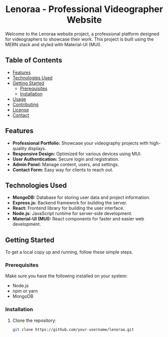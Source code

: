<h1 align="center">Lenoraa - Professional Videographer Website</h1>

Welcome to the Lenoraa website project, a professional platform designed for videographers to showcase their work. This project is built using the MERN stack and styled with Material-UI (MUI).

## Table of Contents

- [Features](#features)
- [Technologies Used](#technologies-used)
- [Getting Started](#getting-started)
  - [Prerequisites](#prerequisites)
  - [Installation](#installation)
- [Usage](#usage)
- [Contributing](#contributing)
- [License](#license)
- [Contact](#contact)

## Features

- **Professional Portfolio:** Showcase your videography projects with high-quality displays.
- **Responsive Design:** Optimized for various devices using MUI.
- **User Authentication:** Secure login and registration.
- **Admin Panel:** Manage content, users, and settings.
- **Contact Form:** Easy way for clients to reach out.

## Technologies Used

- **MongoDB:** Database for storing user data and project information.
- **Express.js:** Backend framework for building the server.
- **React:** Frontend library for building the user interface.
- **Node.js:** JavaScript runtime for server-side development.
- **Material-UI (MUI):** React components for faster and easier web development.

## Getting Started

To get a local copy up and running, follow these simple steps.

### Prerequisites

Make sure you have the following installed on your system:

- Node.js
- npm or yarn
- MongoDB

### Installation

1. Clone the repository:
   ```sh
   git clone https://github.com/your-username/lenoraa.git
